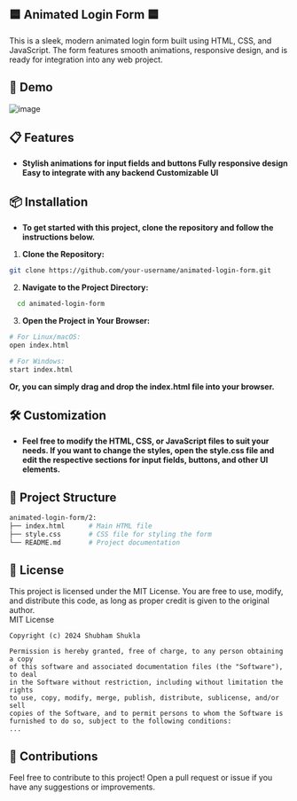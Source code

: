 ## 🟦 Animated Login Form 🟦
This is a sleek, modern animated login form built using HTML, CSS, and JavaScript. The form features smooth animations, responsive design, and is ready for integration into any web project.

## 🚀 Demo
![image](https://github.com/user-attachments/assets/c7431c28-c06a-4972-acf8-0c700ca417c2)

## 📋 Features

- **Stylish animations for input fields and buttons
Fully responsive design
Easy to integrate with any backend
Customizable UI**

## 📦 Installation
- **To get started with this project, clone the repository and follow the instructions below.**

1. **Clone the Repository:**
  ```bash
  git clone https://github.com/your-username/animated-login-form.git
  ```
2. **Navigate to the Project Directory:**
 ```bash
   cd animated-login-form
   ```
3. **Open the Project in Your Browser:**
  ```bash
  # For Linux/macOS:
open index.html

# For Windows:
start index.html
```
**Or, you can simply drag and drop the index.html file into your browser.**

## 🛠️ Customization
- **Feel free to modify the HTML, CSS, or JavaScript files to suit your needs. If you want to change the styles, open the style.css file and edit the respective sections for input fields, buttons, and other UI elements.**

## 📂 Project Structure  
  ```bash
animated-login-form/2:
├── index.html      # Main HTML file
├── style.css       # CSS file for styling the form
└── README.md       # Project documentation
```
## 📄 License
This project is licensed under the MIT License. You are free to use, modify, and distribute this code, as long as proper credit is given to the original author.  
MIT License
 ```
Copyright (c) 2024 Shubham Shukla

Permission is hereby granted, free of charge, to any person obtaining a copy
of this software and associated documentation files (the "Software"), to deal
in the Software without restriction, including without limitation the rights
to use, copy, modify, merge, publish, distribute, sublicense, and/or sell
copies of the Software, and to permit persons to whom the Software is
furnished to do so, subject to the following conditions:
...
```
## 🙌 Contributions
Feel free to contribute to this project! Open a pull request or issue if you have any suggestions or improvements.





